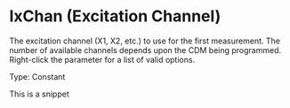 # IxChan (Excitation Channel)

The excitation channel (X1, X2, etc.) to use for the first measurement. The number of available channels depends upon the CDM being programmed. Right-click the parameter for a list of valid options.

Type: Constant

This is a snippet
